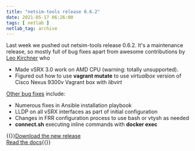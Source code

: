 ```yaml
---
title: "netsim-tools release 0.6.2"
date: 2021-05-17 06:26:00
tags: [ netlab ]
netlab_tag: archive
---
```

Last week we pushed out netsim-tools release 0.6.2. It's a maintenance release, so mostly full of bug fixes apart from awesome contributions by [Leo Kirchner](https://blog.kirchne.red/) who 

* Made vSRX 3.0 work on AMD CPU (warning: totally unsupported).
* Figured out how to use **vagrant mutate** to use *virtualbox* version of Cisco Nexus 9300v Vagrant box with *libvirt* 

[Other bug fixes](https://netlab.tools/release/0.6/#bug-fixes) include:

* Numerous fixes in Ansible installation playbook
* LLDP on all vSRX interfaces as part of initial configuration
* Changes in FRR configuration process to use bash or vtysh as needed
* **connect.sh** executing inline commands with **docker exec**

{{<jump>}}[Download the new release](https://github.com/ipspace/netlab)\
[Read the docs](https://netlab.tools/){{</jump>}}